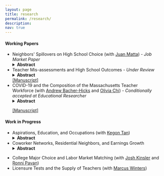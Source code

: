 ```yaml
---
layout: page
title: research
permalink: /research/
description: 
nav: true
---
```


#### Working Papers
<ul>

<li> Neighbors' Spillovers on High School Choice (with <a href="https://jjmatta.github.io" target="_blank">Juan Matta</a>) - <em> Job Market Paper </em> </li>
<details>
<summary><b>Abstract</b></summary>

Do neighbors affect each others' schooling choices? We exploit oversubscription lotteries in Chile's centralized school admission system to identify the effect of close neighbors on application and enrollment decisions. A student is 6-8% more likely to rank a high school as first preference and to attend that school if the closest neighbor attended it the prior year. These effects are stronger in families with lower education, college expectations, and prior academic achievement, measured by previous scores in national standardized tests. Lower-achieving applicants are more likely to follow neighbors to schools with better attributes when their closest neighbor's test scores are higher. Targeted policies aimed at increasing information to disadvantaged parents could produce significant multiplier effects. 
  	
</details>



<li> Teacher Mis-assessments and High School Outcomes - <em> Under Review </em> </li> 
<details>
<summary><b>Abstract</b></summary>

Does mis-assessment by teachers on subjective evaluations matter for students’ educational outcomes? I employ administrative data from North Carolina that contain standardized test scores and teacher assessments for each ninth-grade student to examine whether exposure to a teacher whose judgments differ systematically from students’ achievement levels impacts student outcomes. Exposure to teachers who are more likely to overassess students, relative to what test scores signal, increases GPA and college expectations for girls and non-white students. In terms of SAT scores, I find increases for blacks and Hispanics but decreases for Asian students.
  	
</details>
<a href="{{ site.baseurl }}/assets/pdf/Manuscript.pdf" target="_blank">[Manuscript]</a>


<li> COVID-19 and the Composition of the Massachusetts Teacher Workforce (with <a href="https://www.andrewbacherhicks.com/home" target="_blank">Andrew Bacher-Hicks</a> and <a href="https://www.oliviachi.com" target="_blank">Olivia Chi</a>) - <em> Conditionally accepted at Educational Researcher </em> </li>
<details>
<summary><b>Abstract</b></summary>

The unprecedented challenges of teaching during COVID-19 prompted fears of a mass exodus from the profession. We examine the extent to which these fears were realized using administrative records of Massachusetts teachers between 2015-16 and 2021-22. Relative to pre-pandemic levels, average turnover rates were similar going into the fall of 2020 but increased by 17 percent (from 15.0 to 17.5) going into the fall of 2021. The fall 2021 increases were particularly high among newly hired teachers (31 percent increase), but were lower among Black and Hispanic/Latinx teachers (5 percent increases among both groups). Gaps in turnover rates between schools serving higher and lower concentrations of economically disadvantaged students narrowed during the first 18 months of the pandemic. The same holds true for gaps in turnover between schools serving higher and lower shares of Black and Hispanic/Latinx students. Together, these findings highlight important differences in teachers’ responses to the pandemic across subgroups, as well as the need to improve early-career retention to ensure long-term stability within the teacher workforce.
  	
</details>

<a href="{{ site.baseurl }}/assets/pdf/covid_WP.pdf" target="_blank">[Manuscript]</a>

</ul>


#### Work in Progress
<ul>
<li> Aspirations, Education, and Occupations (with <a href="https://sites.google.com/site/kegontantk/" target="_blank">Kegon Tan</a>) </li> 

<details>
<summary><b>Abstract</b></summary>

It is well documented that children often “inherit” their parents’ occupations. This paper studies the role of early occupational aspirations in determining later life outcomes, a potentially important channel for intergenerational correlations in occupations. Using the Wisconsin Longitudinal Study, we estimate a lifecycle model of college choice and occupation choice to quantify the effect of aspirations on education and wages. We find that aspirations have a sizeable impact on educational attainment and wages, even conditional on latent skills that we recover from the choice model. We also simulate the importance of family background conditional on skills through the strong correlation between family background and aspirations. Our findings suggest that aspirations may be valuable for reducing intergenerational inequality.  	
</details>


<li> Coworker Networks, Residential Neighbors, and Earnings Growth </li>

<details>
<summary><b>Abstract</b></summary>

I study the relevance of former coworkers and neighbors to explain job mobility and earnings growth patterns for workers in the United States. Using matched employer-employee data from the Longitudinal Employer-Household Dynamics I construct individual-level proxies of new job opportunities available to workers using the number of new hires in firms where previous coworkers and close neighbors work. I extend the empirical framework of Caldwell and Harmon (2019) to isolate the effect of individual-level networks from other determinants of job mobility. I merge these records to multiple rounds of the American Community Survey to investigate heterogeneity across occupations and college majors.</details>

<li> College Major Choice and Labor Market Matching (with <a href="https://sites.google.com/view/josh-kinsler/" target="_blank">Josh Kinsler</a> and <a href="https://sites.google.com/site/ronnipavan" target="_blank">Ronni Pavan</a>) </li> 

<li> Licensure Tests and the Supply of Teachers (with <a href="https://sites.bu.edu/marcuswinters/" target="_blank">Marcus Winters</a>) </li> 

</ul>





